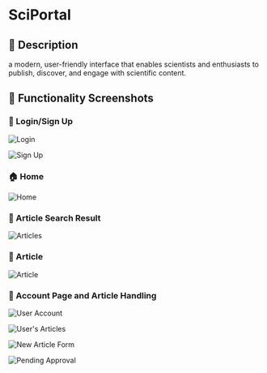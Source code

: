 # SciPortal

## 📖 Description
a modern, user-friendly interface that enables scientists and enthusiasts
to publish, discover, and engage with scientific content.

## 📸 Functionality Screenshots

### 🔑 Login/Sign Up
![Login](images/login.png)

![Sign Up](images/signup.png)

### 🏠 Home
![Home](images/home.png)

### 📄 Article Search Result
![Articles](images/aricles.png)

### 📖 Article
![Article](images/article.png)

### 👤 Account Page and Article Handling
![User Account](images/my_account.png)

![User's Articles](images/my_articles.png)

![New Article Form](images/new_article.png)

![Pending Approval](images/pending_approval.png)
